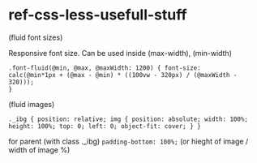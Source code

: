 # ref-css-less-usefull-stuff 


(fluid font sizes)

Responsive font size.
Can be used inside (max-width), (min-width)

<code>.font-fluid(@min, @max, @maxWidth: 1200) {
  font-size: calc(@min*1px + (@max - @min) * ((100vw - 320px) / (@maxWidth - 320)));
}</code>


(fluid images)

``._ibg {
  position: relative;
  img {
    position: absolute;
    width: 100%;
    height: 100%;
    top: 0;
    left: 0;
    object-fit: cover;
  }
}``

for parent (with class ._ibg)
`padding-bottom: 100%;` (or hieght of image / width of image %)

